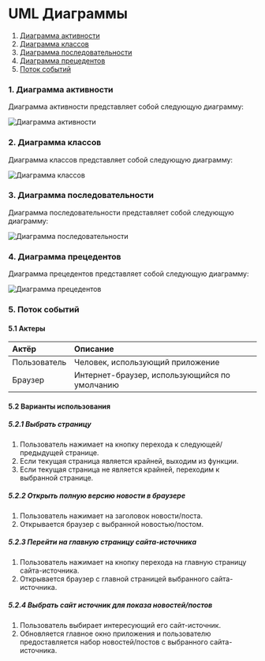 # UML Диаграммы
1. [Диаграмма активности](#1)
2. [Диаграмма классов](#2)
3. [Диаграмма последовательности](#3)
4. [Диаграмма прецедентов](#4)
5. [Поток событий](#5)
### 1. Диаграмма активности<a name="1"></a>
Диаграмма активности представляет собой следующую диаграмму: 

![Диаграмма активности](https://github.com/Archeex/itNotes/blob/master/documentation/diagrams/images/mockupActivity.png)

### 2. Диаграмма классов<a name="2"></a>
Диаграмма классов представляет собой следующую диаграмму: 

![Диаграмма классов](https://github.com/Archeex/itNotes/blob/master/documentation/diagrams/images/mockupClassesDiagram.png)

### 3. Диаграмма последовательности<a name="3"></a>
Диаграмма последовательности представляет собой следующую диаграмму: 

![Диаграмма последовательности](https://github.com/Archeex/itNotes/blob/master/documentation/diagrams/images/mockupSequenceDiagram.png)

### 4. Диаграмма прецедентов<a name="4"></a>
Диаграмма прецедентов представляет собой следующую диаграмму: 

![Диаграмма прецедентов](https://github.com/Archeex/itNotes/blob/master/documentation/diagrams/images/mockupDiagramUseCase.png)

### 5. Поток событий<a name="5"></a>
#### 5.1 Актеры
| Актёр | Описание |
|:--|:--|
| Пользователь | Человек, использующий приложение |
| Браузер | Интернет-браузер, использующийся по умолчанию |
#### 5.2 Варианты использования
##### 5.2.1 Выбрать страницу

1. Пользователь нажимает на кнопку перехода к следующей/предыдущей странице.
2. Если текущая страница является крайней, выходим из функции.
3. Если текущая страница не является крайней, переходим к выбранной странице.

##### 5.2.2 Открыть полную версию новости в браузере
1. Пользователь нажимает на заголовок новости/поста.
2. Открывается браузер с выбранной новостью/постом.

##### 5.2.3 Перейти на главную страницу сайта-источника

1. Пользователь нажимает на кнопку перехода на главную страницу сайта-источника.
2. Открывается браузер с главной страницей выбранного сайта-источника.

##### 5.2.4 Выбрать сайт источник для показа новостей/постов

1. Пользователь выбирает интересующий его сайт-источник.
2. Обновляется главное окно приложения и пользователю предоставляется набор новостей/постов с выбранного сайта-источника.
